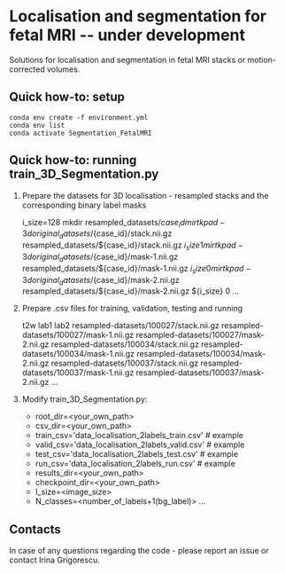 # Localisation and segmentation for fetal MRI -- under development 

Solutions for localisation and segmentation in fetal MRI stacks or motion-corrected volumes. 


## Quick how-to: setup

	conda env create -f environment.yml
	conda env list
	conda activate Segmentation_FetalMRI


## Quick how-to: running train_3D_Segmentation.py

1. Prepare the datasets for 3D localisation - resampled stacks and the corresponding binary label masks

    i_size=128
    mkdir resampled_datasets/${case_id}
    mirtk pad-3d original_datasets/${case_id}/stack.nii.gz resampled_datasets/${case_id}/stack.nii.gz ${i_size} 1
    mirtk pad-3d original_datasets/${case_id}/mask-1.nii.gz resampled_datasets/${case_id}/mask-1.nii.gz ${i_size} 0
    mirtk pad-3d original_datasets/${case_id}/mask-2.nii.gz resampled_datasets/${case_id}/mask-2.nii.gz ${i_size} 0
    ...

2. Prepare .csv files for training, validation, testing and running

    t2w                                                               lab1                                                                 lab2
    resampled-datasets/100027/stack.nii.gz    resampled-datasets/100027/mask-1.nii.gz    resampled-datasets/100027/mask-2.nii.gz
    resampled-datasets/100034/stack.nii.gz    resampled-datasets/100034/mask-1.nii.gz    resampled-datasets/100034/mask-2.nii.gz
    resampled-datasets/100037/stack.nii.gz    resampled-datasets/100037/mask-1.nii.gz    resampled-datasets/100037/mask-2.nii.gz
    ...

3. Modify train_3D_Segmentation.py:

    - root_dir=<your_own_path>
    - csv_dir=<your_own_path>
    - train_csv='data_localisation_2labels_train.csv'  # example
    - valid_csv='data_localisation_2labels_valid.csv'  # example
    - test_csv='data_localisation_2labels_test.csv'    # example
    -  run_csv='data_localisation_2labels_run.csv'    # example
    - results_dir=<your_own_path>
    - checkpoint_dir=<your_own_path>
    - I_size=<image_size>
    - N_classes=<number_of_labels+1(bg_label)>
    ...



## Contacts

In case of any questions regarding the code - please report an issue or contact Irina Grigorescu. 



